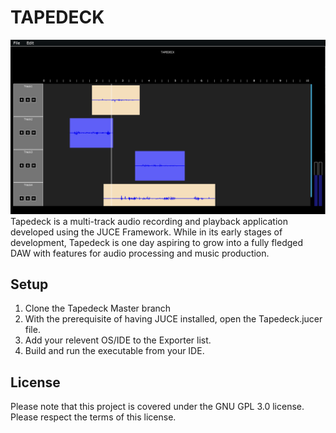 # TAPEDECK
![TAPEDECK](Resources/Tapedeck.png)
Tapedeck is a multi-track audio recording and playback application developed using the JUCE Framework. While in its early stages of development, Tapedeck is one day aspiring to grow into a fully fledged DAW with features for audio processing and music production.

## Setup

1. Clone the Tapedeck Master branch
2. With the prerequisite of having JUCE installed, open the Tapedeck.jucer file.
3. Add your relevent OS/IDE to the Exporter list. 
4. Build and run the executable from your IDE.

## License

Please note that this project is covered under the GNU GPL 3.0 license. Please respect the terms of this license.
